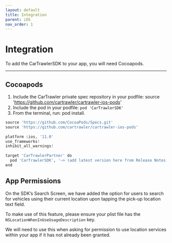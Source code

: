 ```yaml
---
layout: default
title: Integration
parent: iOS
nav_order: 1
---
```


# Integration


To add the CarTrawlerSDK to your app, you will need Cocoapods. 

---

## Cocoapods

1. Include the CarTrawler private spec repository in your podfile: source 'https://github.com/cartrawler/cartrawler-ios-pods'
2. Include the pod in your podfile: `pod 'CarTrawlerSDK'`
3. From the terminal, run: pod install.

```python
source 'https://github.com/CocoaPods/Specs.git'
source 'https://github.com/cartrawler/cartrawler-ios-pods'
  
platform :ios, '11.0'
use_frameworks!
inhibit_all_warnings!
  
target 'CarTrawlerPartner' do
  pod 'CarTrawlerSDK', '~> (add latest version here from Release Notes section)'
end
```

## App Permissions

On the SDK’s Search Screen, we have added the option for users to search for vehicles using their current location upon tapping the pick-up location text field.

To make use of this feature, please ensure your plist file has the `NSLocationWhenInUseUsageDescription` key.

We will need to use this when asking for permission to use location services within your app if it has not already been granted.
